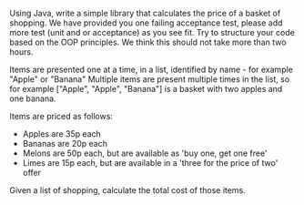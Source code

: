 Using Java, write a simple library that calculates the price of a basket of shopping.
We have provided you one failing acceptance test, please add more test (unit and or acceptance) as you see fit.
Try to structure your code based on the OOP principles. We think this should not take more than two hours.

Items are presented one at a time, in a list, identified by name - for example "Apple" or "Banana"
Multiple items are present multiple times in the list, so for example ["Apple", "Apple", "Banana"] is a basket with two apples and one banana.

Items are priced as follows:
- Apples are 35p each
- Bananas are 20p each
- Melons are 50p each, but are available as 'buy one, get one free'
- Limes are 15p each, but are available in a 'three for the price of two' offer

Given a list of shopping, calculate the total cost of those items.